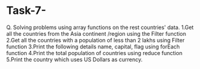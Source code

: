 # Task-7-
Q. Solving problems using array functions on the rest countries' data.
1.Get all the countries from the Asia continent /region using the Filter function
2.Get all the countries with a population of less than 2 lakhs using Filter function
3.Print the following details name, capital, flag using forEach function
4.Print the total population of countries using reduce function
5.Print the country which uses US Dollars as currency.
